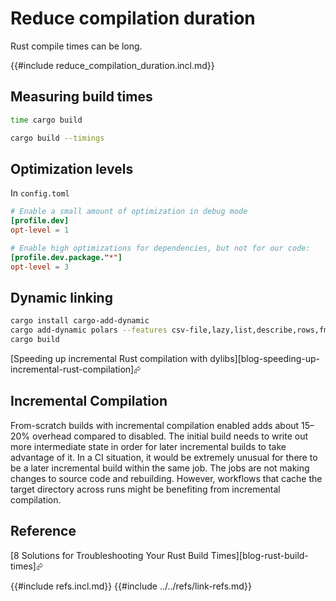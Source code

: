 # Reduce compilation duration

Rust compile times can be long.

{{#include reduce_compilation_duration.incl.md}}

## Measuring build times

```sh
time cargo build
```

```sh
cargo build --timings
```

## Optimization levels

In `config.toml`

```toml
# Enable a small amount of optimization in debug mode
[profile.dev]
opt-level = 1

# Enable high optimizations for dependencies, but not for our code:
[profile.dev.package."*"]
opt-level = 3
```

## Dynamic linking

```sh
cargo install cargo-add-dynamic
cargo add-dynamic polars --features csv-file,lazy,list,describe,rows,fmt,strings,temporal
cargo build
```

[Speeding up incremental Rust compilation with dylibs][blog-speeding-up-incremental-rust-compilation]⮳

## Incremental Compilation

From-scratch builds with incremental compilation enabled adds about 15–20% overhead compared to disabled. The initial build needs to write out more intermediate state in order for later incremental builds to take advantage of it. In a CI situation, it would be extremely unusual for there to be a later incremental build within the same job. The jobs are not making changes to source code and rebuilding. However, workflows that cache the target directory across runs might be benefiting from incremental compilation.

## Reference

[8 Solutions for Troubleshooting Your Rust Build Times][blog-rust-build-times]⮳

{{#include refs.incl.md}}
{{#include ../../refs/link-refs.md}}
